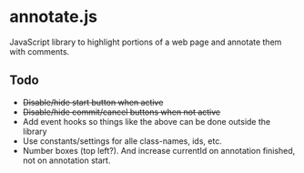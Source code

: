 annotate.js
===========

JavaScript library to highlight portions of a web page and annotate them with comments.

Todo
----


* ~~Disable/hide start button when active~~
* ~~Disable/hide commit/cancel buttons when not active~~
* Add event hooks so things like the above can be done outside the library
* Use constants/settings for alle class-names, ids, etc.
* Number boxes (top left?). And increase currentId on annotation finished, not on annotation start.
